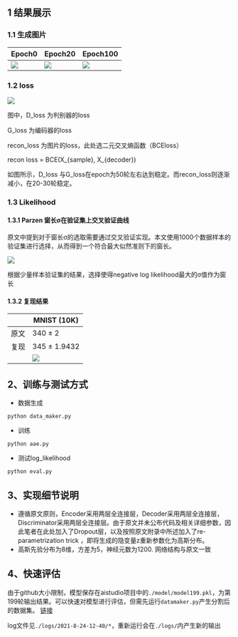 ## 1 结果展示

### 1.1 生成图片
| Epoch0                                                       | Epoch20                                                      | Epoch100                                                     |
| ------------------------------------------------------------ | ------------------------------------------------------------ | ------------------------------------------------------------ |
| ![](https://ai-studio-static-online.cdn.bcebos.com/967972ee668b402b8ed7d2bc9dbcf3de53a58721e63541f697786448c4c6a71d)|  ![](https://ai-studio-static-online.cdn.bcebos.com/e264f6fd61cc41f2acaa1ca5c33de5208dc9884055374537b14d7505cf33e263)| ![](https://ai-studio-static-online.cdn.bcebos.com/66ce25e920a543bf84d44f597bceb5243a74b6979c4e45f3a4480cd86bfd9ff0)|


### 1.2 loss
![](https://ai-studio-static-online.cdn.bcebos.com/6b025dc85477444893d0a52224a27992858e9ab3d0614889844b5ba3445e7db4)

图中，D_loss 为判别器的loss

G_loss 为编码器的loss

recon_loss 为图片的loss，此处选二元交叉熵函数（BCEloss）

recon loss = BCE(X_{sample}, X_{decoder})

如图所示，D_loss 与G_loss在epoch为50轮左右达到稳定。而recon_loss则逐渐减小，在20-30轮稳定。

### 1.3 Likelihood

#### 1.3.1 Parzen 窗长σ在验证集上交叉验证曲线

原文中提到对于窗长σ的选取需要通过交叉验证实现。本文使用1000个数据样本的验证集进行选择，从而得到一个符合最大似然准则下的窗长。

![](https://ai-studio-static-online.cdn.bcebos.com/fc1cc33731c64ee2a5a385001f85d9e52bae016c769d4d72aa53f90919985216)

根据少量样本验证集的结果，选择使得negative log likelihood最大的σ值作为窗长

#### 1.3.2 复现结果
|      | MNIST (10K)                                                  |
| ---- | ------------------------------------------------------------ |
| 原文 | 340 ± 2                                                   |
| 复现 | 345 ± 1.9432                                              |
|      | ![](https://ai-studio-static-online.cdn.bcebos.com/297396923f824dedb8a9bf7cd78532dd267bc8fa4f364d6893c1e61138344c0c) |

## 2、训练与测试方式

- 数据生成

```
python data_maker.py
```

- 训练

```
python aae.py
```

- 测试log_likelihood

```
python eval.py
```

## 3、实现细节说明

- 遵循原文原则，Encoder采用两层全连接层，Decoder采用两层全连接层，Discriminator采用两层全连接层。由于原文并未公布代码及相关详细参数，因此笔者在此处加入了Dropout层，以及按照原文附录中所述加入了re-parametrization trick ，即将生成的隐变量z重新参数化为高斯分布。
- 高斯先验分布为8维，方差为5，神经元数为1200. 网络结构与原文一致

## 4、快速评估
由于github大小限制，模型保存在aistudio项目中的`./model/model199.pkl`，为第199轮输出结果。可以快速对模型进行评估，但需先运行`datamaker.py`产生分割后的数据集。
[链接](https://aistudio.baidu.com/studio/project/partial/verify/2301660/d1b6c79020f64b5b81dcd38ca23ebe60)

log文件见`./logs/2021-8-24-12-40/*`，重新运行会在`./logs/`内产生新的输出
